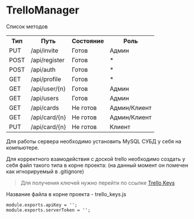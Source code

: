 # TrelloManager

Список методов

<table>
  <tr>
    <th>Тип</th>
    <th>Путь</th>
    <th>Состояние</th>
    <th>Роль</th>
  </tr>
  <tr>
    <td>PUT</td>
    <td>/api/invite</td>
    <td>Готов</td>
    <td>Админ</td>
  </tr>
  <tr>
    <td>POST</td>
    <td>/api/register</td>
    <td>Готов</td>
    <td>*</td>
  </tr>
  <tr>
    <td>POST</td>
    <td>/api/auth</td>
    <td>Готов</td>
    <td>*</td>
  </tr>
  <tr>
    <td>GET</td>
    <td>/api/profile</td>
    <td>Готов</td>
    <td>*</td>
  </tr>
  <tr>
    <td>GET</td>
    <td>/api/user/{n}</td>
    <td>Готов</td>
    <td>Админ</td>
  </tr>
  <tr>
    <td>GET</td>
    <td>/api/users</td>
    <td>Готов</td>
    <td>Админ</td>
  </tr>
  <tr>
    <td>GET</td>
    <td>/api/cards</td>
    <td>Не готов</td>
    <td>Админ/Клиент</td>
  </tr>
  <tr>
    <td>GET</td>
    <td>/api/card/{n}</td>
    <td>Не готов</td>
    <td>Админ/Клиент</td>
  </tr>
  <tr>
    <td>PUT</td>
    <td>/api/card/{n}</td>
    <td>Не готов</td>
    <td>Клиент</td>
  </tr>
</table>

<p>Для работы сервера необходимо установить MySQL СУБД у себя на компьютере.</p>
<p>Для корректного взамодействия с доской trello необходимо создать у себя файл такого типа в корне проекта: (на данный момент он помечен как игнорируемый в .gitignore)</p>

> Для получения ключей нужно перейти по ссылке [Trello Keys](https://trello.com/app-key)

<p>Название файла в корне проекта - trello_keys.js</p>


```
module.exports.apiKey = '';
module.exports.serverToken = '';
```
